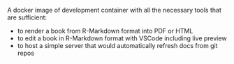 A docker image of development container with all the necessary tools that are sufficient:
* to render a book from R-Markdown format into PDF or HTML
* to edit a book in R-Markdown format with VSCode including live preview
* to host a simple server that would automatically refresh docs from git repos
